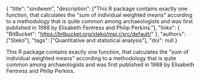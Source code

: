 {
  "title": "sindwem",
  "description": ["This R package contains exactly one function, that calculates the \"sum of individual weighted means\" according to a methodology that is quite common among archaeologists and was first published in 1988 by Elisabeth Fentress and Philip Perkins."],
  "links": {
    "BitBucket": "https://bitbucket.org/steko/mpi.r/src/default/"
  },
  "authors": ["Steko"],
  "tags": ["Quantitative and statistical analysis"],
  "doi": null
}

<!-- Generated by csv2md.R – do not edit by hand -->

This R package contains exactly one function, that calculates the "sum of individual weighted means" according to a methodology that is quite common among archaeologists and was first published in 1988 by Elisabeth Fentress and Philip Perkins.